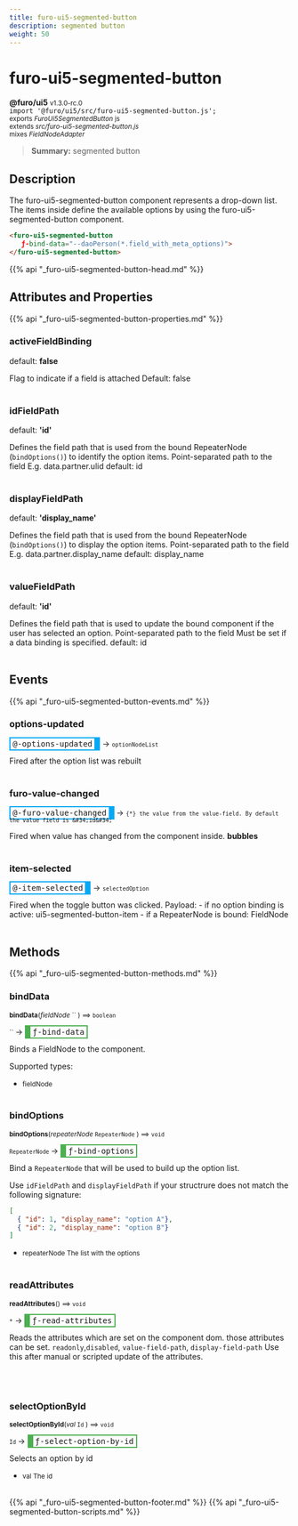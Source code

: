 ```yaml
---
title: furo-ui5-segmented-button
description: segmented button
weight: 50
---
```


# furo-ui5-segmented-button
**@furo/ui5** <small>v1.3.0-rc.0</small>
<br>`import '@furo/ui5/src/furo-ui5-segmented-button.js';`<small>
<br>exports *FuroUi5SegmentedButton* js
<br>extends *src/furo-ui5-segmented-button.js*
<br> mixes *FieldNodeAdapter*</small>

> **Summary:** segmented button

## Description

The furo-ui5-segmented-button component represents a drop-down list. The items inside define the available
options by using the furo-ui5-segmented-button component.

```html
<furo-ui5-segmented-button
   ƒ-bind-data="--daoPerson(*.field_with_meta_options)">
</furo-ui5-segmented-button>
```

{{% api "_furo-ui5-segmented-button-head.md" %}}

## Attributes and Properties
{{% api "_furo-ui5-segmented-button-properties.md" %}}















### **activeFieldBinding**
default: **false**</small>

Flag to indicate if a field is attached
Default: false
<br><br>

### **idFieldPath**
default: **&#39;id&#39;**</small>

Defines the field path that is used from the bound RepeaterNode (`bindOptions()`) to identify the option items.
Point-separated path to the field
E.g. data.partner.ulid
default: id
<br><br>

### **displayFieldPath**
default: **&#39;display_name&#39;**</small>

Defines the field path that is used from the bound RepeaterNode (`bindOptions()`) to display the option items.
Point-separated path to the field
E.g. data.partner.display_name
default: display_name
<br><br>

### **valueFieldPath**
default: **&#39;id&#39;**</small>

Defines the field path that is used to update the bound component if the user has selected an option.
Point-separated path to the field
Must be set if a data binding is specified.
default: id
<br><br>






## Events
{{% api "_furo-ui5-segmented-button-events.md" %}}

### **options-updated**
<span  style="border-width:2px 10px 2px 2px; border-style: solid;border-color:  rgb(2, 168, 244);font-family:monospace; padding:2px 4px;">@-options-updated</span>
→ <small>`optionNodeList`</small>

Fired  after the option list was rebuilt
<br><br>
### **furo-value-changed**
<span  style="border-width:2px 10px 2px 2px; border-style: solid;border-color:  rgb(2, 168, 244);font-family:monospace; padding:2px 4px;">@-furo-value-changed</span>
→ <small>`{*} the value from the value-field. By default the value field is &#34;id&#34;`</small>

 Fired when value has changed from the component inside. **bubbles**
<br><br>
### **item-selected**
<span  style="border-width:2px 10px 2px 2px; border-style: solid;border-color:  rgb(2, 168, 244);font-family:monospace; padding:2px 4px;">@-item-selected</span>
→ <small>`selectedOption`</small>

Fired when the toggle button was clicked. Payload: - if no option binding is active: ui5-segmented-button-item - if a RepeaterNode is bound: FieldNode
<br><br>

## Methods
{{% api "_furo-ui5-segmented-button-methods.md" %}}


### **bindData**
<small>**bindData**(*fieldNode* `` ) ⟹ `boolean`</small>

<small>`` </small> →
<span  style="border-width:2px 2px 2px 10px; border-style: solid;border-color:  rgb(76, 175, 80);font-family:monospace; padding:2px 4px;">ƒ-bind-data</span>

Binds a FieldNode to the component.

Supported types:

- <small>fieldNode </small>
<br><br>

### **bindOptions**
<small>**bindOptions**(*repeaterNode* `RepeaterNode` ) ⟹ `void`</small>

<small>`RepeaterNode` </small> →
<span  style="border-width:2px 2px 2px 10px; border-style: solid;border-color:  rgb(76, 175, 80);font-family:monospace; padding:2px 4px;">ƒ-bind-options</span>

Bind a `RepeaterNode` that will be used to build up the option list.

Use `idFieldPath` and `displayFieldPath` if your structrure does not match the following signature:

```json
[
  { "id": 1, "display_name": "option A"},
  { "id": 2, "display_name": "option B"}
]
```

- <small>repeaterNode The list with the options</small>
<br><br>

### **readAttributes**
<small>**readAttributes**() ⟹ `void`</small>

<small>`*`</small> →
<span  style="border-width:2px 2px 2px 10px; border-style: solid;border-color:  rgb(76, 175, 80);font-family:monospace; padding:2px 4px;">ƒ-read-attributes</span>

Reads the attributes which are set on the component dom.
those attributes can be set. `readonly`,`disabled`, `value-field-path`, `display-field-path`
Use this after manual or scripted update of the attributes.

<br><br>




### **selectOptionById**
<small>**selectOptionById**(*val* `Id` ) ⟹ `void`</small>

<small>`Id` </small> →
<span  style="border-width:2px 2px 2px 10px; border-style: solid;border-color:  rgb(76, 175, 80);font-family:monospace; padding:2px 4px;">ƒ-select-option-by-id</span>

Selects an option by id

- <small>val The id</small>
<br><br>



















{{% api "_furo-ui5-segmented-button-footer.md" %}}
{{% api "_furo-ui5-segmented-button-scripts.md" %}}
